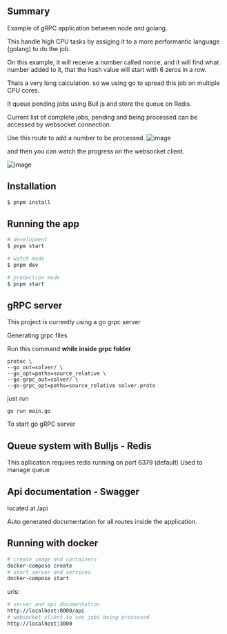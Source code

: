 ## Summary

Example of gRPC application between node and golang.

This handle high CPU tasks by assiging it to a more performantic language (golang) to do the job.

On this example, it will receive a number called nonce, and it will find what number added to it, that the hash value will start with 6 zeros in a row.

Thats a very long calculation. so we using go to spread this job on multiple CPU cores.

It queue pending jobs using Bull js and store the queue on Redis.

Current list of complete jobs, pending and being processed can be accessed by websocket connection.

Use this route to add a number to be processed.
![image](https://github.com/kidmortal/nest-app/assets/18023467/391bb876-336d-4fc9-a2ac-9e11a63adf81)


and then you can watch the progress on the websocket client.

![image](https://github.com/kidmortal/nest-app/assets/18023467/2dfad225-676f-4ae8-9cb8-1f7ad822b608)


## Installation

```bash
$ pnpm install
```

## Running the app

```bash
# development
$ pnpm start

# watch mode
$ pnpm dev

# production mode
$ pnpm start
```

## gRPC server

This project is currently using a go grpc server

Generating grpc files

Run this command **while inside grpc folder**

```
protoc \
--go_out=solver/ \
--go_opt=paths=source_relative \
--go-grpc_out=solver/ \
--go-grpc_opt=paths=source_relative solver.proto
```

just run

```
go run main.go
```

To start go gRPC server

## Queue system with Bulljs - Redis

This apllication requires redis running on port 6379 (default)
Used to manage queue

## Api documentation - Swagger

located at /api

Auto generated documentation for all routes inside the application.

## Running with docker

```bash
# create image and containers
docker-compose create
# start server and services
docker-compose start
```

urls:

```bash
# server and api documentation
http://localhost:8000/api
# websocket client to see jobs being processed
http://localhost:3000
```
